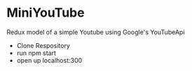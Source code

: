 # MiniYouTube
Redux model of a simple Youtube using Google's YouTubeApi

- Clone Respository
- run npm start 
- open up localhost:300
